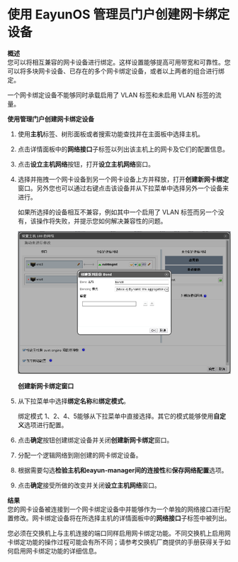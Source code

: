 # 使用 EayunOS 管理员门户创建网卡绑定设备

**概述**<br/>
  您可以将相互兼容的网卡设备进行绑定。这样设置能够提高可用带宽和可靠性。您可以将多块网卡设备、已存在的多个网卡绑定设备，或者以上两者的组合进行绑定。

  一个网卡绑定设备不能够同时承载启用了 VLAN 标签和未启用 VLAN 标签的流量。

**使用管理门户创建网卡绑定设备**

1. 使用**主机**标签、树形面板或者搜索功能查找并在主面板中选择主机。

1. 点击详情面板中的**网络接口**子标签以列出该主机上的网卡及它们的配置信息。

1. 点击**设立主机网络**按钮，打开**设立主机网络**窗口。

1. 选择并拖拽一个网卡设备到另一个网卡设备上方并释放，打开**创建新网卡绑定**窗口。另外您也可以通过右键点击该设备并从下拉菜单中选择另外一个设备来进行。

   如果所选择的设备相互不兼容，例如其中一个启用了 VLAN 标签而另一个没有，该操作将失败，并提示您如何解决兼容性的问题。

   ![创建新网卡绑定窗口](../../images/Hosts-Bond_Devices_Window.png)

   **创建新网卡绑定窗口**

1. 从下拉菜单中选择**绑定名称**和**绑定模式**。

   绑定模式 1、2、4、5能够从下拉菜单中直接选择。其它的模式能够使用**自定义**选项进行配置。

1. 点击**确定**按钮创建绑定设备并关闭**创建新网卡绑定**窗口。

1. 分配一个逻辑网络到刚创建的网卡绑定设备。

1. 根据需要勾选**检验主机和eayun-manager间的连接性**和**保存网络配置**选项。

1. 点击**确定**接受所做的改变并关闭**设立主机网络**窗口。

**结果**<br/>
  您的网卡设备被连接到一个网卡绑定设备中并能够作为一个单独的网络接口进行配置修改。网卡绑定设备将在所选择主机的详情面板中的**网络接口**子标签中被列出。

  您必须在交换机上与主机连接的端口同样启用网卡绑定功能。不同交换机上启用网卡绑定功能的操作过程可能会有所不同；请参考交换机厂商提供的手册获得关于如何启用网卡绑定功能的详细信息。

